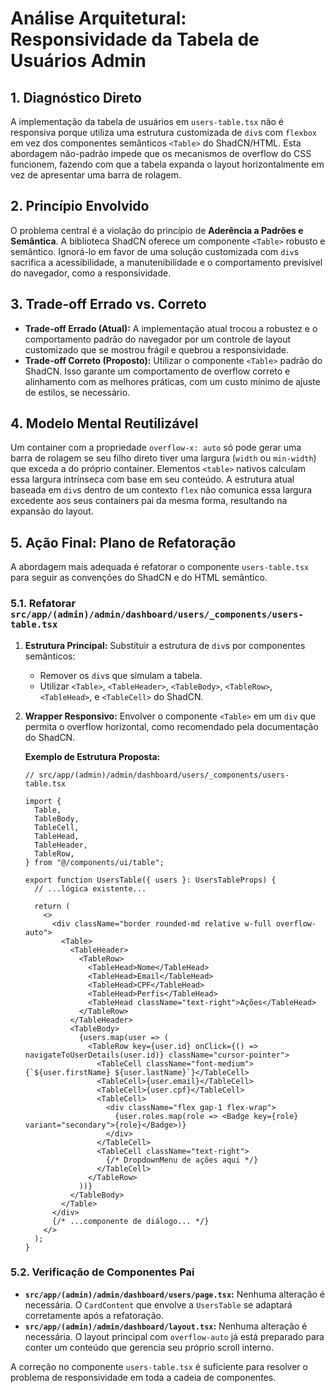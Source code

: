 # Análise Arquitetural: Responsividade da Tabela de Usuários Admin

## 1. Diagnóstico Direto

A implementação da tabela de usuários em `users-table.tsx` não é responsiva porque utiliza uma estrutura customizada de `div`s com `flexbox` em vez dos componentes semânticos `<Table>` do ShadCN/HTML. Esta abordagem não-padrão impede que os mecanismos de overflow do CSS funcionem, fazendo com que a tabela expanda o layout horizontalmente em vez de apresentar uma barra de rolagem.

## 2. Princípio Envolvido

O problema central é a violação do princípio de **Aderência a Padrões e Semântica**. A biblioteca ShadCN oferece um componente `<Table>` robusto e semântico. Ignorá-lo em favor de uma solução customizada com `div`s sacrifica a acessibilidade, a manutenibilidade e o comportamento previsível do navegador, como a responsividade.

## 3. Trade-off Errado vs. Correto

- **Trade-off Errado (Atual):** A implementação atual trocou a robustez e o comportamento padrão do navegador por um controle de layout customizado que se mostrou frágil e quebrou a responsividade.
- **Trade-off Correto (Proposto):** Utilizar o componente `<Table>` padrão do ShadCN. Isso garante um comportamento de overflow correto e alinhamento com as melhores práticas, com um custo mínimo de ajuste de estilos, se necessário.

## 4. Modelo Mental Reutilizável

Um container com a propriedade `overflow-x: auto` só pode gerar uma barra de rolagem se seu filho direto tiver uma largura (`width` ou `min-width`) que exceda a do próprio container. Elementos `<table>` nativos calculam essa largura intrínseca com base em seu conteúdo. A estrutura atual baseada em `div`s dentro de um contexto `flex` não comunica essa largura excedente aos seus containers pai da mesma forma, resultando na expansão do layout.

## 5. Ação Final: Plano de Refatoração

A abordagem mais adequada é refatorar o componente `users-table.tsx` para seguir as convenções do ShadCN e do HTML semântico.

### 5.1. Refatorar `src/app/(admin)/admin/dashboard/users/_components/users-table.tsx`

1.  **Estrutura Principal:** Substituir a estrutura de `div`s por componentes semânticos:
    -   Remover os `div`s que simulam a tabela.
    -   Utilizar `<Table>`, `<TableHeader>`, `<TableBody>`, `<TableRow>`, `<TableHead>`, e `<TableCell>` do ShadCN.

2.  **Wrapper Responsivo:** Envolver o componente `<Table>` em um `div` que permita o overflow horizontal, como recomendado pela documentação do ShadCN.

    **Exemplo de Estrutura Proposta:**
    ```tsx
    // src/app/(admin)/admin/dashboard/users/_components/users-table.tsx

    import {
      Table,
      TableBody,
      TableCell,
      TableHead,
      TableHeader,
      TableRow,
    } from "@/components/ui/table";

    export function UsersTable({ users }: UsersTableProps) {
      // ...lógica existente...

      return (
        <>
          <div className="border rounded-md relative w-full overflow-auto">
            <Table>
              <TableHeader>
                <TableRow>
                  <TableHead>Nome</TableHead>
                  <TableHead>Email</TableHead>
                  <TableHead>CPF</TableHead>
                  <TableHead>Perfis</TableHead>
                  <TableHead className="text-right">Ações</TableHead>
                </TableRow>
              </TableHeader>
              <TableBody>
                {users.map(user => (
                  <TableRow key={user.id} onClick={() => navigateToUserDetails(user.id)} className="cursor-pointer">
                    <TableCell className="font-medium">{`${user.firstName} ${user.lastName}`}</TableCell>
                    <TableCell>{user.email}</TableCell>
                    <TableCell>{user.cpf}</TableCell>
                    <TableCell>
                      <div className="flex gap-1 flex-wrap">
                        {user.roles.map(role => <Badge key={role} variant="secondary">{role}</Badge>)}
                      </div>
                    </TableCell>
                    <TableCell className="text-right">
                      {/* DropdownMenu de ações aqui */}
                    </TableCell>
                  </TableRow>
                ))}
              </TableBody>
            </Table>
          </div>
          {/* ...componente de diálogo... */}
        </>
      );
    }
    ```

### 5.2. Verificação de Componentes Pai

-   **`src/app/(admin)/admin/dashboard/users/page.tsx`:** Nenhuma alteração é necessária. O `CardContent` que envolve a `UsersTable` se adaptará corretamente após a refatoração.
-   **`src/app/(admin)/admin/dashboard/layout.tsx`:** Nenhuma alteração é necessária. O layout principal com `overflow-auto` já está preparado para conter um conteúdo que gerencia seu próprio scroll interno.

A correção no componente `users-table.tsx` é suficiente para resolver o problema de responsividade em toda a cadeia de componentes.

